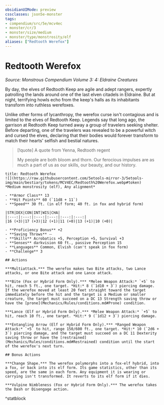 ```yaml
---
obsidianUIMode: preview
cssclasses: json5e-monster
tags:
- compendium/src/5e/mcv4ec
- monster/cr/3
- monster/size/medium
- monster/type/monstrosity/elf
aliases: ["Redtooth Werefox"]
---
```

# Redtooth Werefox
*Source: Monstrous Compendium Volume 3: 4: Eldraine Creatures*  

By day, the elves of Redtooth Keep are agile and adept rangers, expertly patrolling the lands around one of the last elven citadels in Eldraine. But at night, terrifying howls echo from the keep's halls as its inhabitants transform into ruthless werefoxes.

Unlike other forms of lycanthropy, the werefox curse isn't contagious and is limited to the elves of Redtooth Keep. Legends say that long ago, the garrison at Redtooth Keep turned away a group of travelers seeking shelter. Before departing, one of the travelers was revealed to be a powerful witch and cursed the elves, declaring that their bodies would forever transform to match their hearts' selfish and bestial natures.

> [!quote] A quote from Yenna, Redtooth regent  
> 
> My people are both bloom and thorn. Our ferocious impulses are as much a part of us as our skills, our beauty, and our history.


```ad-statblock
title: Redtooth Werefox
![](https://raw.githubusercontent.com/5etools-mirror-3/5etools-img/main/bestiary/tokens/MCV4EC/Redtooth%20Werefox.webp#token)
*Medium monstrosity (elf), Any alignment*

- **Armor Class** 13
- **Hit Points** 60 (`11d8 + 11`)
- **Speed** 30 ft. (in elf form; 40 ft. in fox and hybrid form)

|STR|DEX|CON|INT|WIS|CHA|
|:---:|:---:|:---:|:---:|:---:|:---:|
|16 (+3)|17 (+3)|12 (+1)|11 (+0)|13 (+1)|10 (+0)|

- **Proficiency Bonus** +2
- **Saving Throws** ⏤
- **Skills** Acrobatics +5, Perception +5, Survival +3
- **Senses** darkvision 60 ft., passive Perception 15
- **Languages** Common, Elvish (can't speak in fox form)
- **Challenge** 3

## Actions

***Multiattack.*** The werefox makes two Bite attacks, two Lance attacks, or one Bite attack and one Lance attack.

***Bite (Fox or Hybrid Form Only).*** *Melee Weapon Attack:* `+5` to hit, reach 5 ft., one target. *Hit:* 8 (`1d10 + 3`) piercing damage. If the werefox moved at least 20 feet straight toward the target immediately before the hit and the target is a Medium or smaller creature, the target must succeed on a DC 13 Strength saving throw or have the [prone](Mechanics/Rules/conditions.md#Prone) condition.

***Lance (Elf or Hybrid Form Only).*** *Melee Weapon Attack:* `+5` to hit, reach 10 ft., one target. *Hit:* 9 (`1d12 + 3`) piercing damage.

***Entangling Arrow (Elf or Hybrid Form Only).*** *Ranged Weapon Attack:* `+5` to hit, range 150/600 ft., one target. *Hit:* 10 (`2d6 + 3`) piercing damage, and the target must succeed on a DC 11 Dexterity saving throw or have the [restrained](Mechanics/Rules/conditions.md#Restrained) condition until the start of the werefox's next turn.

## Bonus Actions

***Change Shape.*** The werefox polymorphs into a fox-elf hybrid, into a fox, or back into its elf form. Its game statistics, other than its speed, are the same in each form. Any equipment it is wearing or carrying isn't transformed. It reverts to its elf form if it dies.

***Vulpine Nimbleness (Fox or Hybrid Form Only).*** The werefox takes the Dash or Disengage action.
```
^statblock